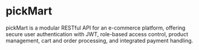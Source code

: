 # pickMart

pickMart is a modular RESTful API for an e-commerce platform, offering secure user authentication with JWT, role-based access control, product management, cart and order processing, and integrated payment handling.
